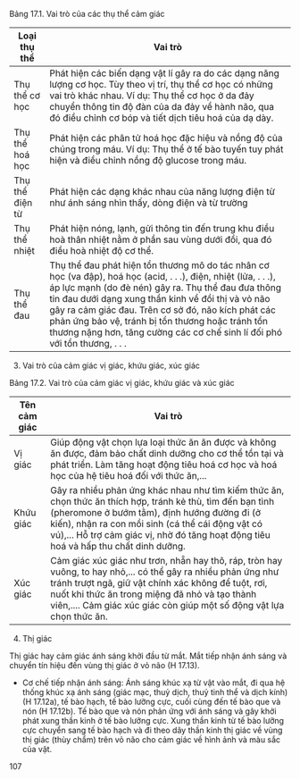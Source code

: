 Bảng 17.1. Vai trò của các thụ thể cảm giác

Loại thụ thể | Vai trò
--- | ---
Thụ thể cơ học | Phát hiện các biến dạng vật lí gây ra do các dạng năng lượng cơ học. Tùy theo vị trí, thụ thể cơ học có những vai trò khác nhau. Ví dụ: Thụ thể cơ học ở da đảy chuyển thông tin độ đàn của da đảy về hành não, qua đó điều chỉnh cơ bóp và tiết dịch tiêu hoá của dạ dày.
Thụ thể hoá học | Phát hiện các phân tử hoá học đặc hiệu và nồng độ của chúng trong máu. Ví dụ: Thụ thể ở tế bào tuyến tuy phát hiện và điều chỉnh nồng độ glucose trong máu.
Thụ thể điện từ | Phát hiện các dạng khác nhau của năng lượng điện từ như ánh sáng nhìn thấy, dòng điện và từ trường
Thụ thể nhiệt | Phát hiện nóng, lạnh, gửi thông tin đến trung khu điều hoà thân nhiệt nằm ở phần sau vùng dưới đồi, qua đó điều hoà nhiệt độ cơ thể.
Thụ thể đau | Thụ thể đau phát hiện tổn thương mô do tác nhân cơ học (va đập), hoá học (acid, . . .), điện, nhiệt (lửa, . . .), áp lực mạnh (do đè nén) gây ra. Thụ thể đau đưa thông tin đau dưới dạng xung thần kinh về đồi thị và vỏ não gây ra cảm giác đau. Trên cơ sở đó, não kích phát các phản ứng bảo vệ, tránh bị tổn thương hoặc tránh tổn thương nặng hơn, tăng cường các cơ chế sinh lí đối phó với tổn thương, . . .

3. Vai trò của cảm giác vị giác, khứu giác, xúc giác

Bảng 17.2. Vai trò của cảm giác vị giác, khứu giác và xúc giác

Tên cảm giác | Vai trò
--- | ---
Vị giác | Giúp động vật chọn lựa loại thức ăn ăn được và không ăn được, đảm bảo chất dinh dưỡng cho cơ thể tồn tại và phát triển. Làm tăng hoạt động tiêu hoá cơ học và hoá học của hệ tiêu hoá đối với thức ăn,...
Khứu giác | Gây ra nhiều phản ứng khác nhau như tìm kiếm thức ăn, chọn thức ăn thích hợp, tránh kẻ thù, tìm đến bạn tình (pheromone ở bướm tằm), định hướng đường đi (ở kiến), nhận ra con mồi sinh (cá thể cái động vật có vú),... Hỗ trợ cảm giác vị, nhờ đó tăng hoạt động tiêu hoá và hấp thu chất dinh dưỡng.
Xúc giác | Cảm giác xúc giác như trơn, nhẵn hay thô, ráp, tròn hay vuông, to hay nhỏ,... có thể gây ra nhiều phản ứng như tránh trượt ngã, giữ vật chính xác không để tuột, rơi, nuốt khi thức ăn trong miệng đã nhỏ và tạo thành viên,.... Cảm giác xúc giác còn giúp một số động vật lựa chọn thức ăn.

4. Thị giác

Thị giác hay cảm giác ánh sáng khởi đầu từ mắt. Mắt tiếp nhận ánh sáng và chuyển tín hiệu đến vùng thị giác ở vỏ não (H 17.13).

- Cơ chế tiếp nhận ánh sáng: Ánh sáng khúc xạ từ vật vào mắt, đi qua hệ thống khúc xạ ánh sáng (giác mạc, thuỷ dịch, thuỷ tinh thể và dịch kính) (H 17.12a), tế bào hạch, tế bào lưỡng cực, cuối cùng đến tế bào que và nón (H 17.12b). Tế bào que và nón phản ứng với ánh sáng và gây khởi phát xung thần kinh ở tế bào lưỡng cực. Xung thần kinh từ tế bào lưỡng cực chuyển sang tế bào hạch và đi theo dây thần kinh thị giác về vùng thị giác (thùy chẩm) trên vỏ não cho cảm giác về hình ảnh và màu sắc của vật.

107